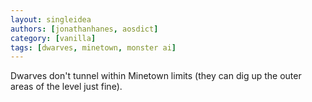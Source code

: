 ```yaml
---
layout: singleidea
authors: [jonathanhanes, aosdict]
category: [vanilla]
tags: [dwarves, minetown, monster ai]
---
```

Dwarves don't tunnel within Minetown limits (they can dig up the outer areas of the level just fine).

